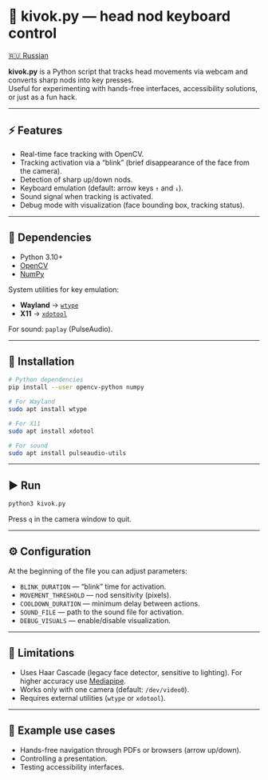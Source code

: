 # 🎥 kivok.py — head nod keyboard control

[🇷🇺 Russian](README_RU.md)

**kivok.py** is a Python script that tracks head movements via webcam and converts sharp nods into key presses.  
Useful for experimenting with hands-free interfaces, accessibility solutions, or just as a fun hack.

---

## ⚡ Features
- Real-time face tracking with OpenCV.  
- Tracking activation via a “blink” (brief disappearance of the face from the camera).  
- Detection of sharp up/down nods.  
- Keyboard emulation (default: arrow keys `↑` and `↓`).  
- Sound signal when tracking is activated.  
- Debug mode with visualization (face bounding box, tracking status).  

---

## 🔧 Dependencies
- Python 3.10+  
- [OpenCV](https://pypi.org/project/opencv-python/)  
- [NumPy](https://numpy.org/)  

System utilities for key emulation:  
- **Wayland** → [`wtype`](https://github.com/atx/wtype)  
- **X11** → [`xdotool`](https://www.semicomplete.com/projects/xdotool/)  

For sound: `paplay` (PulseAudio).  

---

## 🚀 Installation
```bash
# Python dependencies
pip install --user opencv-python numpy

# For Wayland
sudo apt install wtype

# For X11
sudo apt install xdotool

# For sound
sudo apt install pulseaudio-utils
```

---

## ▶️ Run

```bash
python3 kivok.py
```

Press `q` in the camera window to quit.

---

## ⚙️ Configuration

At the beginning of the file you can adjust parameters:

* `BLINK_DURATION` — “blink” time for activation.
* `MOVEMENT_THRESHOLD` — nod sensitivity (pixels).
* `COOLDOWN_DURATION` — minimum delay between actions.
* `SOUND_FILE` — path to the sound file for activation.
* `DEBUG_VISUALS` — enable/disable visualization.

---

## 🧩 Limitations

* Uses Haar Cascade (legacy face detector, sensitive to lighting). For higher accuracy use [Mediapipe](https://developers.google.com/mediapipe).
* Works only with one camera (default: `/dev/video0`).
* Requires external utilities (`wtype` or `xdotool`).

---

## 📌 Example use cases

* Hands-free navigation through PDFs or browsers (arrow up/down).
* Controlling a presentation.
* Testing accessibility interfaces.
